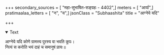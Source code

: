 +++
secondary_sources = [ "महा-सुभाषित-सङ्ग्रहः - 4402",]
meters = [ "आर्या",]
pratimaalaa_letters = [ "न", "य",]
jsonClass = "Subhaashita"
title = "आग्नेये यदि"

+++

<details open><summary>Text</summary>

आग्नेये यदि कोणे ग्रामस्य पुरस्य वा भवति कूपः।  
नित्यं स करोति भयं दाहं च समानुषं प्रायः॥
</details>
